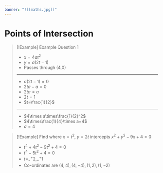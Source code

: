 ```yaml
---
banner: "![[maths.jpg]]"
---
```

# Points of Intersection 

> [!Example] Example Question 1
> - $x=4at^2$
> - $y=a(2t-1)$
> - Passes through (4,0)
> ---
> - $a(2t-1)=0$
> - $2ta-a=0$
> - $2ta=a$
> - $2t=1$
> - $t=\frac{1}{2}$
> ---
> - $4\times a\times\frac{1}{2}^2$
> - $4\times\frac{1}{4}\times a=4$
> - $a=4$

> [!Example] Find where $x=t^2$, $y=2t$ intercepts $x^2+y^2-9x+4=0$
> - $t^4+4t^2-9t^2+4=0$
> - $t^4-5t^2+4=0$
> - $t=^+_{-}2, ^+_{-}1$
> - Co-ordinates are $(4, 4), (4, -4), (1, 2), (1,-2)$